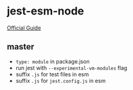 # jest-esm-node

[Official Guide](https://jestjs.io/docs/en/ecmascript-modules)

## master

- `type: module` in package.json
- run jest with `--experimental-vm-modules` flag
- suffix `.js` for test files in esm
- suffix `.js` for `jest.config.js` in esm
